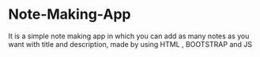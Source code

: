 # Note-Making-App
It is a simple note making app in which you can add as many notes as you want with title and description, made by using HTML , BOOTSTRAP and JS
